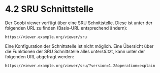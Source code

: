# 4.2 SRU Schnittstelle

Der Goobi viewer verfügt über eine SRU Schnittstelle. Diese ist unter der folgenden URL zu finden \(Basis-URL entsprechend ändern\):

```text
https://viewer.example.org/viewer/sru
```

Eine Konfiguration der Schnittstelle ist nicht möglich. Eine Übersicht über die Funktionen der SRU Schnittstelle alles unterstützt, kann unter der folgenden URL abgefragt werden:

```text
https://viewer.example.org/viewer/sru/?version=1.2&operation=explain
```




